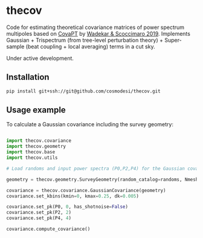 # thecov

Code for estimating theoretical covariance matrices of power spectrum multipoles based on [CovaPT](https://github.com/JayWadekar/CovaPT/) by [Wadekar & Scoccimaro 2019](http://arxiv.org/abs/1910.02914). Implements Gaussian + Trispectrum (from tree-level perturbation theory) + Super-sample (beat coupling + local averaging) terms in a cut sky.

Under active development.

## Installation

```sh
pip install git+ssh://git@github.com/cosmodesi/thecov.git
```

## Usage example

To calculate a Gaussian covariance including the survey geometry:

```python

import thecov.covariance
import thecov.geometry
import thecov.base
import thecov.utils

# Load randoms and input power spectra (P0,P2,P4) for the Gaussian covariance

geometry = thecov.geometry.SurveyGeometry(random_catalog=randoms, Nmesh=31, BoxSize=3750, alpha=1/10)

covariance = thecov.covariance.GaussianCovariance(geometry)
covariance.set_kbins(kmin=0, kmax=0.25, dk=0.005)

covariance.set_pk(P0, 0, has_shotnoise=False)
covariance.set_pk(P2, 2)
covariance.set_pk(P4, 4)

covariance.compute_covariance()
```
